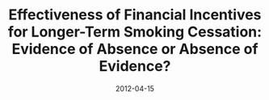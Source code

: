 ---
articlename2: effectiveness 01
title: >-
  Effectiveness of Financial Incentives for Longer-Term Smoking Cessation: Evidence of Absence or Absence of Evidence?
date: '2012-04-15'
summary: >-
  This study highlights that in the context of smoking cessation we have much to learn about the effectiveness of incentives; what is clear is that the current literature provides inadequate evidence to make a determination. More adequately powered studies that test variations in incentive design, magnitude, and payment schedule are needed to determine the effectiveness of this approach in increasing the rate of smoking cessation.
authors: >-
  Andrea B. Troxel, ScD and Kevin G. Volpp, MD, PhD
externallink: 'https://www.ncbi.nlm.nih.gov/pmc/articles/PMC3994978/'
journal: Am J Health Promot.
---